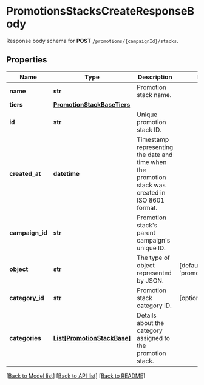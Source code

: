 # PromotionsStacksCreateResponseBody

Response body schema for **POST** `/promotions/{campaignId}/stacks`.

## Properties
Name | Type | Description | Notes
------------ | ------------- | ------------- | -------------
**name** | **str** | Promotion stack name. | 
**tiers** | [**PromotionStackBaseTiers**](PromotionStackBaseTiers.md) |  | 
**id** | **str** | Unique promotion stack ID. | 
**created_at** | **datetime** | Timestamp representing the date and time when the promotion stack was created in ISO 8601 format. | 
**campaign_id** | **str** | Promotion stack&#39;s parent campaign&#39;s unique ID. | 
**object** | **str** | The type of object represented by JSON. | [default to 'promotion_stack']
**category_id** | **str** | Promotion stack category ID. | [optional] 
**categories** | [**List[PromotionStackBase]**](PromotionStackBase.md) | Details about the category assigned to the promotion stack. | 

[[Back to Model list]](../README.md#documentation-for-models) [[Back to API list]](../README.md#documentation-for-api-endpoints) [[Back to README]](../README.md)


